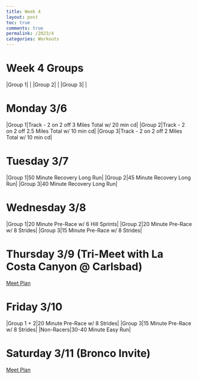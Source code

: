 ```yaml
---
title: Week 4
layout: post
toc: true 
comments: true
permalink: /2023/4
categories: Workouts
---
```



# Week 4 Groups

|Group 1| |
|Group 2| |
|Group 3| |

# Monday 3/6 

|Group 1|Track - 2 on 2 off 3 Miles Total w/ 20 min cd|
|Group 2|Track - 2 on 2 off 2.5 Miles Total w/ 10 min cd|
|Group 3|Track - 2 on 2 off 2 Miles Total w/ 10 min cd|

# Tuesday 3/7

|Group 1|50 Minute Recovery Long Run|
|Group 2|45 Minute Recovery Long Run|
|Group 3|40 Minute Recovery Long Run|

# Wednesday 3/8

|Group 1|20 Minute Pre-Race w/ 6 Hill Sprints|
|Group 2|20 Minute Pre-Race w/ 8 Strides|
|Group 3|15 Minute Pre-Race w/ 8 Strides|

# Thursday 3/9 (Tri-Meet with La Costa Canyon @ Carlsbad)

[Meet Plan](https://syeung2.github.io/800mPlan//2023/VC_EC)

# Friday 3/10

|Group 1 + 2|20 Minute Pre-Race w/ 8 Strides|
|Group 3|15 Minute Pre-Race w/ 8 Strides|
|Non-Racers|30-40 Minute Easy Run|

# Saturday 3/11 (Bronco Invite)

[Meet Plan](https://syeung2.github.io/800mPlan//2023/MCDC)